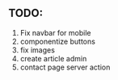 ## TODO:
1. Fix navbar for mobile
2. componentize buttons
3. fix images
4. create article admin
5. contact page server action
